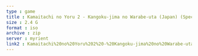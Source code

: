 ```yaml
---
type : game
title : Kamaitachi no Yoru 2 - Kangoku-jima no Warabe-uta (Japan) (Special Box)
size : 2.4 G
format : iso
archive : zip
server : myrient
link2 : Kamaitachi%20no%20Yoru%202%20-%20Kangoku-jima%20no%20Warabe-uta%20%28Japan%29%20%28Special%20Box%29
---
```

